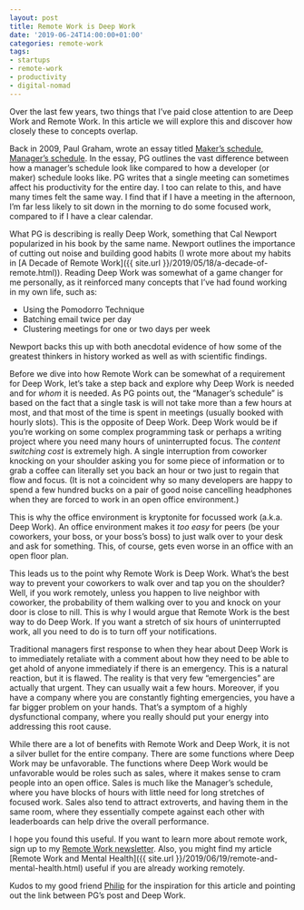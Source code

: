 ```yaml
---
layout: post
title: Remote Work is Deep Work
date: '2019-06-24T14:00:00+01:00'
categories: remote-work
tags:
- startups
- remote-work
- productivity
- digital-nomad
---
```


Over the last few years, two things that I’ve paid close attention to are Deep Work and Remote Work. In this article we will explore this and discover how closely these to concepts overlap.

Back in 2009, Paul Graham, wrote an essay titled [Maker’s schedule, Manager’s schedule](http://www.paulgraham.com/makersschedule.html). In the essay, PG outlines the vast difference between how a manager’s schedule look like compared to how a developer (or maker) schedule looks like. PG writes that a single meeting can sometimes affect his productivity for the entire day. I too can relate to this, and have many times felt the same way. I find that if I have a meeting in the afternoon, I’m far less likely to sit down in the morning to do some focused work, compared to if I have a clear calendar.

What PG is describing is really Deep Work, something that Cal Newport popularized in his book by the same name. Newport outlines the importance of cutting out noise and building good habits (I wrote more about my habits in [A Decade of Remote Work]({{ site.url }}/2019/05/18/a-decade-of-remote.html)). Reading Deep Work was somewhat of a game changer for me personally, as it reinforced many concepts that I’ve had found working in my own life, such as:

* Using the Pomodorro Technique
* Batching email twice per day
* Clustering meetings for one or two days per week

Newport backs this up with both anecdotal evidence of how some of the greatest thinkers in history worked as well as with scientific findings.

Before we dive into how Remote Work can be somewhat of a requirement for Deep Work, let’s take a step back and explore why Deep Work is needed and for *whom* it is needed. As PG points out, the “Manager’s schedule” is based on the fact that a single task is will not take more than a few hours at most, and that most of the time is spent in meetings (usually booked with hourly slots). This is the opposite of Deep Work. Deep Work would be if you’re working on some complex programming task or perhaps a writing project where you need many hours of uninterrupted focus. The *content switching cost* is extremely high. A single interruption from coworker knocking on your shoulder asking you for some piece of information or to grab a coffee can literally set you back an hour or two just to regain that flow and focus. (It is not a coincident why so many developers are happy to spend a few hundred bucks on a pair of good noise cancelling headphones when they are forced to work in an open office environment.)

This is why the office environment is kryptonite for focussed work (a.k.a. Deep Work). An office environment makes it *too easy* for peers (be your coworkers, your boss, or your boss’s boss) to just walk over to your desk and ask for something. This, of course, gets even worse in an office with an open floor plan.

This leads us to the point why Remote Work is Deep Work. What’s the best way to prevent your coworkers to walk over and tap you on the shoulder? Well, if you work remotely, unless you happen to live neighbor with coworker, the probability of them walking over to you and knock on your door is close to nill. This is why I would argue that Remote Work is the best way to do Deep Work. If you want a stretch of six hours of uninterrupted work, all you need to do is to turn off your notifications.   

Traditional managers first response to when they hear about Deep Work is to immediately retaliate with a comment about how they need to be able to get ahold of anyone immediately if there is an emergency. This is a natural reaction, but it is flawed. The reality is that very few “emergencies” are actually that urgent. They can usually wait a few hours. Moreover, if you have a company where you are constantly fighting emergencies, you have a far bigger problem on your hands. That’s a symptom of a highly dysfunctional company, where you really should put your energy into addressing this root cause.

While there are a lot of benefits with Remote Work and Deep Work, it is not a silver bullet for the entire company. There are some functions where Deep Work may be unfavorable. The functions where Deep Work would be unfavorable would be roles such as sales, where it makes sense to cram people into an open office. Sales is much like the Manager’s schedule, where you have blocks of hours with little need for long stretches of focused work. Sales also tend to attract extroverts, and having them in the same room, where they essentially compete against each other with leaderboards can help drive the overall performance.

I hope you found this useful. If you want to learn more about remote work, sign up to my [Remote Work newsletter](http://eepurl.com/gtzNfb). Also, you might find my article [Remote Work and Mental Health]({{ site.url }}/2019/06/19/remote-and-mental-health.html) useful if you are already working remotely.

Kudos to my good friend [Philip](https://twitter.com/philfortuna) for the inspiration for this article and pointing out the link between PG’s post and Deep Work.
